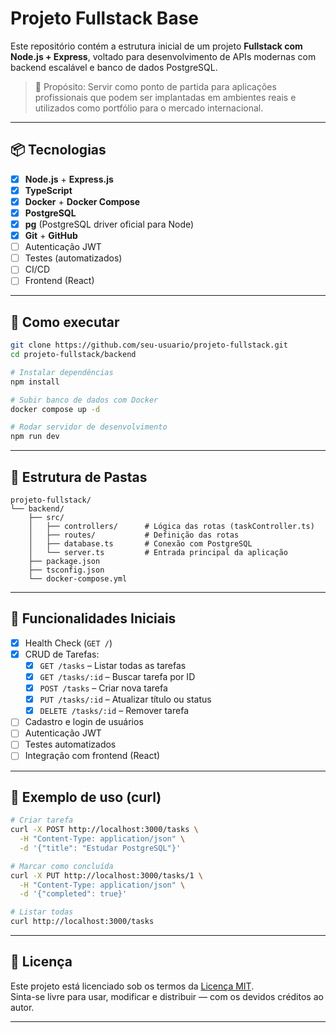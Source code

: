 # Projeto Fullstack Base

Este repositório contém a estrutura inicial de um projeto **Fullstack com Node.js + Express**, voltado para desenvolvimento de APIs modernas com backend escalável e banco de dados PostgreSQL.

> 🎯 Propósito: Servir como ponto de partida para aplicações profissionais que podem ser implantadas em ambientes reais e utilizados como portfólio para o mercado internacional.

---

## 📦 Tecnologias

- [x] **Node.js** + **Express.js**
- [x] **TypeScript**
- [x] **Docker** + **Docker Compose**
- [x] **PostgreSQL**
- [x] **pg** (PostgreSQL driver oficial para Node)
- [x] **Git** + **GitHub**
- [ ] Autenticação JWT
- [ ] Testes (automatizados)
- [ ] CI/CD
- [ ] Frontend (React)

---

## 🚀 Como executar

```bash
git clone https://github.com/seu-usuario/projeto-fullstack.git
cd projeto-fullstack/backend

# Instalar dependências
npm install

# Subir banco de dados com Docker
docker compose up -d

# Rodar servidor de desenvolvimento
npm run dev
```

---

## 🧱 Estrutura de Pastas

```
projeto-fullstack/
└── backend/
    ├── src/
    │   ├── controllers/      # Lógica das rotas (taskController.ts)
    │   ├── routes/           # Definição das rotas
    │   ├── database.ts       # Conexão com PostgreSQL
    │   └── server.ts         # Entrada principal da aplicação
    ├── package.json
    ├── tsconfig.json
    └── docker-compose.yml
```

---

## 📌 Funcionalidades Iniciais

- [x] Health Check (`GET /`)
- [x] CRUD de Tarefas:
  - [x] `GET /tasks` – Listar todas as tarefas
  - [x] `GET /tasks/:id` – Buscar tarefa por ID
  - [x] `POST /tasks` – Criar nova tarefa
  - [x] `PUT /tasks/:id` – Atualizar título ou status
  - [x] `DELETE /tasks/:id` – Remover tarefa
- [ ] Cadastro e login de usuários
- [ ] Autenticação JWT
- [ ] Testes automatizados
- [ ] Integração com frontend (React)

---

## 🔁 Exemplo de uso (curl)

```bash
# Criar tarefa
curl -X POST http://localhost:3000/tasks \
  -H "Content-Type: application/json" \
  -d '{"title": "Estudar PostgreSQL"}'

# Marcar como concluída
curl -X PUT http://localhost:3000/tasks/1 \
  -H "Content-Type: application/json" \
  -d '{"completed": true}'

# Listar todas
curl http://localhost:3000/tasks
```

---

## 📄 Licença

Este projeto está licenciado sob os termos da [Licença MIT](LICENSE).  
Sinta-se livre para usar, modificar e distribuir — com os devidos créditos ao autor.

---